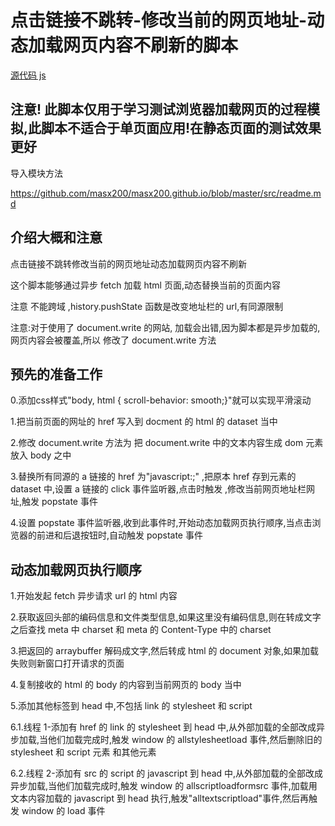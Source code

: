 # 点击链接不跳转-修改当前的网页地址-动态加载网页内容不刷新的脚本

[源代码 js](https://github.com/masx200/masx200.github.io/blob/master/src/%E7%82%B9%E5%87%BB%E9%93%BE%E6%8E%A5%E4%B8%8D%E8%B7%B3%E8%BD%AC-%E4%BF%AE%E6%94%B9%E5%BD%93%E5%89%8D%E7%9A%84%E7%BD%91%E9%A1%B5%E5%9C%B0%E5%9D%80-%E5%8A%A8%E6%80%81%E5%8A%A0%E8%BD%BD%E7%BD%91%E9%A1%B5%E5%86%85%E5%AE%B9%E4%B8%8D%E5%88%B7%E6%96%B0.js)

## 注意! 此脚本仅用于学习测试浏览器加载网页的过程模拟,此脚本不适合于单页面应用!在静态页面的测试效果更好


导入模块方法 





https://github.com/masx200/masx200.github.io/blob/master/src/readme.md


## 介绍大概和注意

点击链接不跳转修改当前的网页地址动态加载网页内容不刷新

这个脚本能够通过异步 fetch 加载 html 页面,动态替换当前的页面内容

注意 不能跨域 ,history.pushState 函数是改变地址栏的 url,有同源限制

注意:对于使用了 document.write 的网站, 加载会出错,因为脚本都是异步加载的,网页内容会被覆盖,所以 修改了 document.write 方法

## 预先的准备工作
0.添加css样式"body, html {    scroll-behavior: smooth;}"就可以实现平滑滚动

1.把当前页面的网址的 href 写入到 docment 的 html 的 dataset 当中

2.修改 document.write 方法为 把 document.write 中的文本内容生成 dom 元素放入 body 之中

3.替换所有同源的 a 链接的 href 为"javascript:;" ,把原本 href 存到元素的 dataset 中,设置 a 链接的 click 事件监听器,点击时触发 ,修改当前网页地址栏网址,触发 popstate 事件

4.设置 popstate 事件监听器,收到此事件时,开始动态加载网页执行顺序,当点击浏览器的前进和后退按钮时,自动触发 popstate 事件

## 动态加载网页执行顺序

1.开始发起 fetch 异步请求 url 的 html 内容

2.获取返回头部的编码信息和文件类型信息,如果这里没有编码信息,则在转成文字之后查找 meta 中 charset 和 meta 的 Content-Type 中的 charset

3.把返回的 arraybuffer 解码成文字,然后转成 html 的 document 对象,如果加载失败则新窗口打开请求的页面

4.复制接收的 html 的 body 的内容到当前网页的 body 当中

5.添加其他标签到 head 中,不包括 link 的 stylesheet 和 script

6.1.线程 1-添加有 href 的 link 的 stylesheet 到 head 中,从外部加载的全部改成异步加载,当他们加载完成时,触发 window 的 allstylesheetload 事件,然后删除旧的 stylesheet 和 script 元素 和其他元素

6.2.线程 2-添加有 src 的 script 的 javascript 到 head 中,从外部加载的全部改成异步加载,当他们加载完成时,触发 window 的 allscriptloadformsrc 事件,加载用文本内容加载的 javascript 到 head 执行,触发"alltextscriptload"事件,然后再触发 window 的 load 事件
